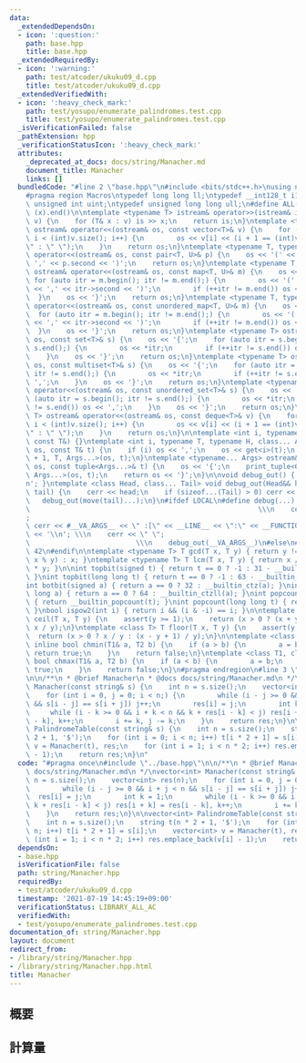 ```yaml
---
data:
  _extendedDependsOn:
  - icon: ':question:'
    path: base.hpp
    title: base.hpp
  _extendedRequiredBy:
  - icon: ':warning:'
    path: test/atcoder/ukuku09_d.cpp
    title: test/atcoder/ukuku09_d.cpp
  _extendedVerifiedWith:
  - icon: ':heavy_check_mark:'
    path: test/yosupo/enumerate_palindromes.test.cpp
    title: test/yosupo/enumerate_palindromes.test.cpp
  _isVerificationFailed: false
  _pathExtension: hpp
  _verificationStatusIcon: ':heavy_check_mark:'
  attributes:
    _deprecated_at_docs: docs/string/Manacher.md
    document_title: Manacher
    links: []
  bundledCode: "#line 2 \"base.hpp\"\n#include <bits/stdc++.h>\nusing namespace std;\n\
    #pragma region Macros\ntypedef long long ll;\ntypedef __int128_t i128;\ntypedef\
    \ unsigned int uint;\ntypedef unsigned long long ull;\n#define ALL(x) (x).begin(),\
    \ (x).end()\n\ntemplate <typename T> istream& operator>>(istream& is, vector<T>&\
    \ v) {\n    for (T& x : v) is >> x;\n    return is;\n}\ntemplate <typename T>\
    \ ostream& operator<<(ostream& os, const vector<T>& v) {\n    for (int i = 0;\
    \ i < (int)v.size(); i++) {\n        os << v[i] << (i + 1 == (int)v.size() ? \"\
    \" : \" \");\n    }\n    return os;\n}\ntemplate <typename T, typename U> ostream&\
    \ operator<<(ostream& os, const pair<T, U>& p) {\n    os << '(' << p.first <<\
    \ ',' << p.second << ')';\n    return os;\n}\ntemplate <typename T, typename U>\
    \ ostream& operator<<(ostream& os, const map<T, U>& m) {\n    os << '{';\n   \
    \ for (auto itr = m.begin(); itr != m.end();) {\n        os << '(' << itr->first\
    \ << ',' << itr->second << ')';\n        if (++itr != m.end()) os << ',';\n  \
    \  }\n    os << '}';\n    return os;\n}\ntemplate <typename T, typename U> ostream&\
    \ operator<<(ostream& os, const unordered_map<T, U>& m) {\n    os << '{';\n  \
    \  for (auto itr = m.begin(); itr != m.end();) {\n        os << '(' << itr->first\
    \ << ',' << itr->second << ')';\n        if (++itr != m.end()) os << ',';\n  \
    \  }\n    os << '}';\n    return os;\n}\ntemplate <typename T> ostream& operator<<(ostream&\
    \ os, const set<T>& s) {\n    os << '{';\n    for (auto itr = s.begin(); itr !=\
    \ s.end();) {\n        os << *itr;\n        if (++itr != s.end()) os << ',';\n\
    \    }\n    os << '}';\n    return os;\n}\ntemplate <typename T> ostream& operator<<(ostream&\
    \ os, const multiset<T>& s) {\n    os << '{';\n    for (auto itr = s.begin();\
    \ itr != s.end();) {\n        os << *itr;\n        if (++itr != s.end()) os <<\
    \ ',';\n    }\n    os << '}';\n    return os;\n}\ntemplate <typename T> ostream&\
    \ operator<<(ostream& os, const unordered_set<T>& s) {\n    os << '{';\n    for\
    \ (auto itr = s.begin(); itr != s.end();) {\n        os << *itr;\n        if (++itr\
    \ != s.end()) os << ',';\n    }\n    os << '}';\n    return os;\n}\ntemplate <typename\
    \ T> ostream& operator<<(ostream& os, const deque<T>& v) {\n    for (int i = 0;\
    \ i < (int)v.size(); i++) {\n        os << v[i] << (i + 1 == (int)v.size() ? \"\
    \" : \" \");\n    }\n    return os;\n}\n\ntemplate <int i, typename T> void print_tuple(ostream&,\
    \ const T&) {}\ntemplate <int i, typename T, typename H, class... Args> void print_tuple(ostream&\
    \ os, const T& t) {\n    if (i) os << ',';\n    os << get<i>(t);\n    print_tuple<i\
    \ + 1, T, Args...>(os, t);\n}\ntemplate <typename... Args> ostream& operator<<(ostream&\
    \ os, const tuple<Args...>& t) {\n    os << '{';\n    print_tuple<0, tuple<Args...>,\
    \ Args...>(os, t);\n    return os << '}';\n}\n\nvoid debug_out() { cerr << '\\\
    n'; }\ntemplate <class Head, class... Tail> void debug_out(Head&& head, Tail&&...\
    \ tail) {\n    cerr << head;\n    if (sizeof...(Tail) > 0) cerr << \", \";\n \
    \   debug_out(move(tail)...);\n}\n#ifdef LOCAL\n#define debug(...)           \
    \                                                        \\\n    cerr << \" \"\
    ;                                                                     \\\n   \
    \ cerr << #__VA_ARGS__ << \" :[\" << __LINE__ << \":\" << __FUNCTION__ << \"]\"\
    \ << '\\n'; \\\n    cerr << \" \";                                           \
    \                          \\\n    debug_out(__VA_ARGS__)\n#else\n#define debug(...)\
    \ 42\n#endif\n\ntemplate <typename T> T gcd(T x, T y) { return y != 0 ? gcd(y,\
    \ x % y) : x; }\ntemplate <typename T> T lcm(T x, T y) { return x / gcd(x, y)\
    \ * y; }\n\nint topbit(signed t) { return t == 0 ? -1 : 31 - __builtin_clz(t);\
    \ }\nint topbit(long long t) { return t == 0 ? -1 : 63 - __builtin_clzll(t); }\n\
    int botbit(signed a) { return a == 0 ? 32 : __builtin_ctz(a); }\nint botbit(long\
    \ long a) { return a == 0 ? 64 : __builtin_ctzll(a); }\nint popcount(signed t)\
    \ { return __builtin_popcount(t); }\nint popcount(long long t) { return __builtin_popcountll(t);\
    \ }\nbool ispow2(int i) { return i && (i & -i) == i; }\n\ntemplate <class T> T\
    \ ceil(T x, T y) {\n    assert(y >= 1);\n    return (x > 0 ? (x + y - 1) / y :\
    \ x / y);\n}\ntemplate <class T> T floor(T x, T y) {\n    assert(y >= 1);\n  \
    \  return (x > 0 ? x / y : (x - y + 1) / y);\n}\n\ntemplate <class T1, class T2>\
    \ inline bool chmin(T1& a, T2 b) {\n    if (a > b) {\n        a = b;\n       \
    \ return true;\n    }\n    return false;\n}\ntemplate <class T1, class T2> inline\
    \ bool chmax(T1& a, T2 b) {\n    if (a < b) {\n        a = b;\n        return\
    \ true;\n    }\n    return false;\n}\n#pragma endregion\n#line 3 \"string/Manacher.hpp\"\
    \n\n/**\n * @brief Manacher\n * @docs docs/string/Manacher.md\n */\nvector<int>\
    \ Manacher(const string& s) {\n    int n = s.size();\n    vector<int> res(n);\n\
    \    for (int i = 0, j = 0; i < n;) {\n        while (i - j >= 0 && i + j < n\
    \ && s[i - j] == s[i + j]) j++;\n        res[i] = j;\n        int k = 1;\n   \
    \     while (i - k >= 0 && i + k < n && k + res[i - k] < j) res[i + k] = res[i\
    \ - k], k++;\n        i += k, j -= k;\n    }\n    return res;\n}\n\nvector<int>\
    \ PalindromeTable(const string& s) {\n    int n = s.size();\n    string t(n *\
    \ 2 + 1, '$');\n    for (int i = 0; i < n; i++) t[i * 2 + 1] = s[i];\n    vector<int>\
    \ v = Manacher(t), res;\n    for (int i = 1; i < n * 2; i++) res.emplace_back(v[i]\
    \ - 1);\n    return res;\n}\n"
  code: "#pragma once\n#include \"../base.hpp\"\n\n/**\n * @brief Manacher\n * @docs\
    \ docs/string/Manacher.md\n */\nvector<int> Manacher(const string& s) {\n    int\
    \ n = s.size();\n    vector<int> res(n);\n    for (int i = 0, j = 0; i < n;) {\n\
    \        while (i - j >= 0 && i + j < n && s[i - j] == s[i + j]) j++;\n      \
    \  res[i] = j;\n        int k = 1;\n        while (i - k >= 0 && i + k < n &&\
    \ k + res[i - k] < j) res[i + k] = res[i - k], k++;\n        i += k, j -= k;\n\
    \    }\n    return res;\n}\n\nvector<int> PalindromeTable(const string& s) {\n\
    \    int n = s.size();\n    string t(n * 2 + 1, '$');\n    for (int i = 0; i <\
    \ n; i++) t[i * 2 + 1] = s[i];\n    vector<int> v = Manacher(t), res;\n    for\
    \ (int i = 1; i < n * 2; i++) res.emplace_back(v[i] - 1);\n    return res;\n}"
  dependsOn:
  - base.hpp
  isVerificationFile: false
  path: string/Manacher.hpp
  requiredBy:
  - test/atcoder/ukuku09_d.cpp
  timestamp: '2021-07-19 14:45:19+09:00'
  verificationStatus: LIBRARY_ALL_AC
  verifiedWith:
  - test/yosupo/enumerate_palindromes.test.cpp
documentation_of: string/Manacher.hpp
layout: document
redirect_from:
- /library/string/Manacher.hpp
- /library/string/Manacher.hpp.html
title: Manacher
---
```

## 概要

## 計算量